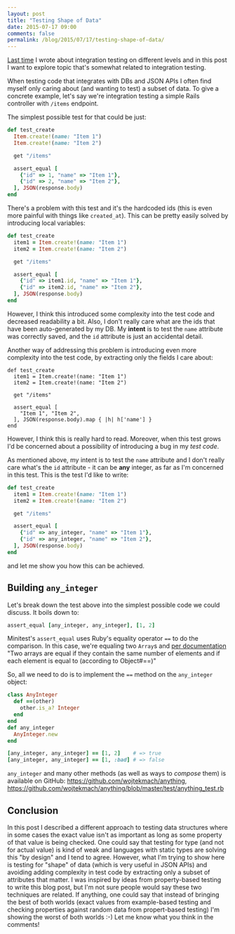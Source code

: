 ```yaml
---
layout: post
title: "Testing Shape of Data"
date: 2015-07-17 09:00
comments: false
permalink: /blog/2015/07/17/testing-shape-of-data/
---
```


[Last time](/blog/2014/07/17/integration-testing-on-different-levels/) I wrote about integration testing on different levels and in this post I want to explore topic that's somewhat related to integration testing.

When testing code that integrates with DBs and JSON APIs I often find myself only caring about (and wanting to test) a subset of data. To give a concrete example, let's say we're integration testing a simple Rails controller with `/items` endpoint.

The simplest possible test for that could be just:

```ruby
def test_create
  Item.create!(name: "Item 1")
  Item.create!(name: "Item 2")

  get "/items"

  assert_equal [
    {"id" => 1, "name" => "Item 1"},
    {"id" => 2, "name" => "Item 2"},
  ], JSON(response.body)
end
```

There's a problem with this test and it's the hardcoded ids (this is even more painful with things like `created_at`). This can be pretty easily solved by introducing local variables:

```ruby
def test_create
  item1 = Item.create!(name: "Item 1")
  item2 = Item.create!(name: "Item 2")

  get "/items"

  assert_equal [
    {"id" => item1.id, "name" => "Item 1"},
    {"id" => item2.id, "name" => "Item 2"},
  ], JSON(response.body)
end
```

However, I think this introduced some complexity into the test code and decreased readability a bit. Also, I don't really care what are the ids that have been auto-generated by my DB. My **intent** is to test the `name` attribute was correctly saved, and the `id` attribute is just an accidental detail.

Another way of addressing this problem is introducing even more complexity into the test code, by extracting only the fields I care about:

```
def test_create
  item1 = Item.create!(name: "Item 1")
  item2 = Item.create!(name: "Item 2")

  get "/items"

  assert_equal [
    "Item 1", "Item 2",
  ], JSON(response.body).map { |h| h['name'] }
end
```

However, I think this is really hard to read. Moreover, when this test grows I'd be concerned about a possibility of introducing a bug in my *test code*.

As mentioned above, my intent is to test the `name` attribute and I don't really care what's the `id` attribute - it can be **any** integer, as far as I'm concerned in this test. This is the test I'd like to write:

```ruby
def test_create
  item1 = Item.create!(name: "Item 1")
  item2 = Item.create!(name: "Item 2")

  get "/items"

  assert_equal [
    {"id" => any_integer, "name" => "Item 1"},
    {"id" => any_integer, "name" => "Item 2"},
  ], JSON(response.body)
end
```

and let me show you how this can be achieved.

## Building `any_integer`

Let's break down the test above into the simplest possible code we could discuss. It boils down to:

```ruby
assert_equal [any_integer, any_integer], [1, 2]
```

Minitest's `assert_equal` uses Ruby's equality operator `==` to do the comparison. In this case, we're equaling two `Array`s and [per documentation](http://ruby-doc.org/core-2.2.0/Array.html#method-i-3D-3D) "Two arrays are equal if they contain the same number of elements and if each element is equal to (according to Object#==)"

So, all we need to do is to implement the `==` method on the `any_integer` object:

```ruby
class AnyInteger
  def ==(other)
    other.is_a? Integer
  end
end
def any_integer
  AnyInteger.new
end

[any_integer, any_integer] == [1, 2]    # => true
[any_integer, any_integer] == [1, :bad] # => false
```

`any_integer` and many other methods (as well as ways to _compose_ them) is available on GitHub: <https://github.com/wojtekmach/anything>, <https://github.com/wojtekmach/anything/blob/master/test/anything_test.rb>

## Conclusion

In this post I described a different approach to testing data structures where in some cases the exact value isn't as important as long as some property of that value is being checked. One could say that testing for type (and not for actual value) is kind of weak and languages with static types are solving this "by design" and I tend to agree. However, what I'm trying to show here is testing for "shape" of data (which is very useful in JSON APIs) and avoiding adding complexity in test code by extracting only a subset of attributes that matter. I was inspired by ideas from property-based testing to write this blog post, but I'm not sure people would say these two techniques are related. If anything, one could say that instead of bringing the best of both worlds (exact values from example-based testing and checking properties against random data from propert-based testing) I'm showing the worst of both worlds :-) Let me know what you think in the comments!
